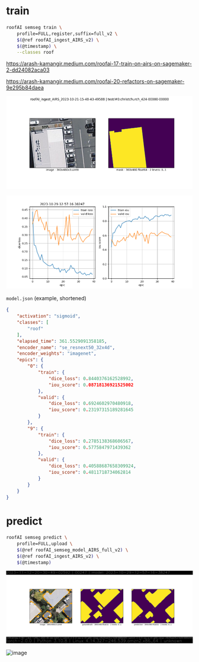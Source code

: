# train

```bash
roofAI semseg train \
    profile=FULL,register,suffix=full_v2 \
    $(@ref roofAI_ingest_AIRS_v2) \
    $(@timestamp) \
    --classes roof
```

https://arash-kamangir.medium.com/roofai-17-train-on-airs-on-sagemaker-2-dd24082aca03

https://arash-kamangir.medium.com/roofai-20-refactors-on-sagemaker-9e295b84daea

![image](../../assets/christchurch_424-00000-00000.png)

![image](../../assets/train-summary.png)

`model.json` (example, shortened)
```json
{
    "activation": "sigmoid",
    "classes": [
        "roof"
    ],
    "elapsed_time": 361.5529091358185,
    "encoder_name": "se_resnext50_32x4d",
    "encoder_weights": "imagenet",
    "epics": {
        "0": {
            "train": {
                "dice_loss": 0.8440376162528992,
                "iou_score": 0.08718136921525002
            },
            "valid": {
                "dice_loss": 0.6924602970480918,
                "iou_score": 0.23197315189281645
            }
        },
        "9": {
            "train": {
                "dice_loss": 0.2785138368606567,
                "iou_score": 0.5775847971439362
            },
            "valid": {
                "dice_loss": 0.40588687658309924,
                "iou_score": 0.4811718734062814
            }
        }
    }
}
```


# predict

```bash
roofAI semseg predict \
    profile=FULL,upload \
    $(@ref roofAI_semseg_model_AIRS_full_v2) \
    $(@ref roofAI_ingest_AIRS_v2) \
    $(@timestamp)
```

![image](../../assets/predict-00247.png)

![image](https://github.com/kamangir/assets/blob/main/predict.gif?raw=true)